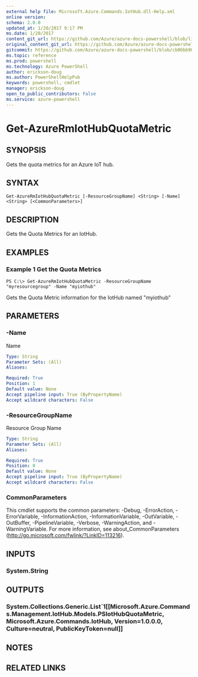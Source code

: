 ```yaml
---
external help file: Microsoft.Azure.Commands.IotHub.dll-Help.xml
online version: 
schema: 2.0.0
updated_at: 1/20/2017 9:17 PM
ms.date: 1/20/2017
content_git_url: https://github.com/Azure/azure-docs-powershell/blob/live/azureps-cmdlets-docs/ResourceManager/AzureRM.IotHub/v1.1.0/Get-AzureRmIotHubQuotaMetric.md
original_content_git_url: https://github.com/Azure/azure-docs-powershell/blob/live/azureps-cmdlets-docs/ResourceManager/AzureRM.IotHub/v1.1.0/Get-AzureRmIotHubQuotaMetric.md
gitcommit: https://github.com/Azure/azure-docs-powershell/blob/cb06bb906911a2a2e1f57adbafe0c0c97a0b205b/azureps-cmdlets-docs/ResourceManager/AzureRM.IotHub/v1.1.0/Get-AzureRmIotHubQuotaMetric.md
ms.topic: reference
ms.prod: powershell
ms.technology: Azure PowerShell
author: erickson-doug
ms.author: PowerShellHelpPub
keywords: powershell, cmdlet
manager: erickson-doug
open_to_public_contributors: False
ms.service: azure-powershell
---
```


# Get-AzureRmIotHubQuotaMetric

## SYNOPSIS
Gets the quota metrics for an Azure IoT hub.

## SYNTAX

```
Get-AzureRmIotHubQuotaMetric [-ResourceGroupName] <String> [-Name] <String> [<CommonParameters>]
```

## DESCRIPTION
Gets the Quota Metrics for an IotHub.

## EXAMPLES

### Example 1 Get the Quota Metrics
```
PS C:\> Get-AzureRmIotHubQuotaMetric -ResourceGroupName "myresourcegroup" -Name "myiothub"
```

Gets the Quota Metric information for the IotHub named "myiothub"

## PARAMETERS

### -Name
Name

```yaml
Type: String
Parameter Sets: (All)
Aliases: 

Required: True
Position: 1
Default value: None
Accept pipeline input: True (ByPropertyName)
Accept wildcard characters: False
```

### -ResourceGroupName
Resource Group Name

```yaml
Type: String
Parameter Sets: (All)
Aliases: 

Required: True
Position: 0
Default value: None
Accept pipeline input: True (ByPropertyName)
Accept wildcard characters: False
```

### CommonParameters
This cmdlet supports the common parameters: -Debug, -ErrorAction, -ErrorVariable, -InformationAction, -InformationVariable, -OutVariable, -OutBuffer, -PipelineVariable, -Verbose, -WarningAction, and -WarningVariable. For more information, see about_CommonParameters (http://go.microsoft.com/fwlink/?LinkID=113216).

## INPUTS

### System.String

## OUTPUTS

### System.Collections.Generic.List`1[[Microsoft.Azure.Commands.Management.IotHub.Models.PSIotHubQuotaMetric, Microsoft.Azure.Commands.IotHub, Version=1.0.0.0, Culture=neutral, PublicKeyToken=null]]

## NOTES

## RELATED LINKS

